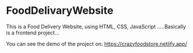 # FoodDelivaryWebsite
This is a Food Delivery Website, using HTML, CSS, JavaScript .....Basically is a frontend project...

You can see the demo of the project on: https://crazyfoodstore.netlify.app/

